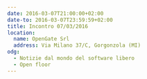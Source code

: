 ```yaml
---
date: 2016-03-07T21:00:00+02:00
date-to: 2016-03-07T23:59:59+02:00
title: Incontro 07/03/2016
location:
  name: OpenGate Srl
  address: Via Milano 37/C, Gorgonzola (MI)
odg:
  - Notizie dal mondo del software libero
  - Open floor
---
```

